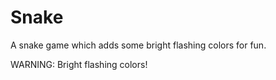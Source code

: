 # Snake
A snake game which adds some bright flashing colors for fun.

WARNING: Bright flashing colors!
